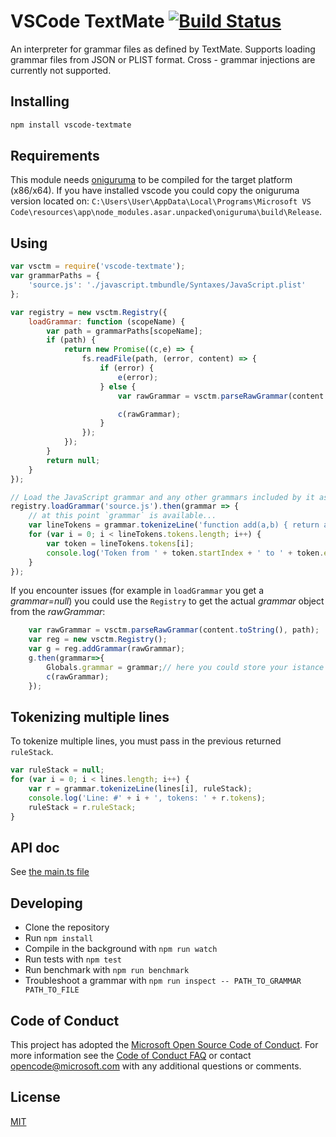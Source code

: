 # VSCode TextMate [![Build Status](https://travis-ci.org/Microsoft/vscode-textmate.svg?branch=master)](https://travis-ci.org/Microsoft/vscode-textmate)

An interpreter for grammar files as defined by TextMate. Supports loading grammar files from JSON or PLIST format. Cross - grammar injections are currently not supported.

## Installing

```sh
npm install vscode-textmate
```

## Requirements

This module needs [oniguruma](https://github.com/atom/node-oniguruma) to be compiled for the target platform (x86/x64).
If you have installed vscode you could copy the oniguruma version located on: `C:\Users\User\AppData\Local\Programs\Microsoft VS Code\resources\app\node_modules.asar.unpacked\oniguruma\build\Release`.

## Using

```javascript
var vsctm = require('vscode-textmate');
var grammarPaths = {
	'source.js': './javascript.tmbundle/Syntaxes/JavaScript.plist'
};

var registry = new vsctm.Registry({
	loadGrammar: function (scopeName) {
		var path = grammarPaths[scopeName];
		if (path) {
			return new Promise((c,e) => {
				fs.readFile(path, (error, content) => {
					if (error) {
						e(error);
					} else {
						var rawGrammar = vsctm.parseRawGrammar(content.toString(), path);

						c(rawGrammar);
					}
				});
			});
		}
		return null;
	}
});

// Load the JavaScript grammar and any other grammars included by it async.
registry.loadGrammar('source.js').then(grammar => {
	// at this point `grammar` is available...
	var lineTokens = grammar.tokenizeLine('function add(a,b) { return a+b; }');
	for (var i = 0; i < lineTokens.tokens.length; i++) {
		var token = lineTokens.tokens[i];
		console.log('Token from ' + token.startIndex + ' to ' + token.endIndex + ' with scopes ' + token.scopes);
	}
});

```

If you encounter issues (for example in `loadGrammar` you get a *grammar=null*) you could use the `Registry` to get the actual *grammar* object from the *rawGrammar*:

``` javascript
    var rawGrammar = vsctm.parseRawGrammar(content.toString(), path);
    var reg = new vsctm.Registry();
    var g = reg.addGrammar(rawGrammar);
    g.then(grammar=>{
        Globals.grammar = grammar;// here you could store your istance or tokenize lines.
        c(rawGrammar);
    });
```

## Tokenizing multiple lines

To tokenize multiple lines, you must pass in the previous returned `ruleStack`.

```javascript
var ruleStack = null;
for (var i = 0; i < lines.length; i++) {
	var r = grammar.tokenizeLine(lines[i], ruleStack);
	console.log('Line: #' + i + ', tokens: ' + r.tokens);
	ruleStack = r.ruleStack;
}
```

## API doc

See [the main.ts file](./src/main.ts)

## Developing

* Clone the repository
* Run `npm install`
* Compile in the background with `npm run watch`
* Run tests with `npm test`
* Run benchmark with `npm run benchmark`
* Troubleshoot a grammar with `npm run inspect -- PATH_TO_GRAMMAR PATH_TO_FILE`

## Code of Conduct

This project has adopted the [Microsoft Open Source Code of Conduct](https://opensource.microsoft.com/codeofconduct/). For more information see the [Code of Conduct FAQ](https://opensource.microsoft.com/codeofconduct/faq/) or contact [opencode@microsoft.com](mailto:opencode@microsoft.com) with any additional questions or comments.


## License
[MIT](https://github.com/Microsoft/vscode-textmate/blob/master/LICENSE.md)

